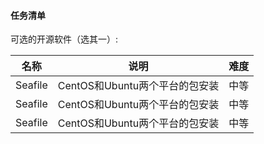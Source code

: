 #### 任务清单

可选的开源软件（选其一）:

| 名称     | 说明                           | 难度 |
| -------- | ------------------------------ | ---- |
| Seafile | CentOS和Ubuntu两个平台的包安装 | 中等 |
| Seafile | CentOS和Ubuntu两个平台的包安装 | 中等 |
| Seafile | CentOS和Ubuntu两个平台的包安装 | 中等 |
